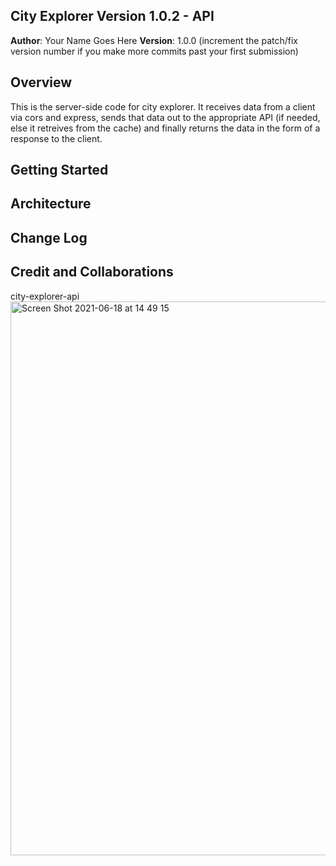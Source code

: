## City Explorer Version 1.0.2 - API

**Author**: Your Name Goes Here
**Version**: 1.0.0 (increment the patch/fix version number if you make more commits past your first submission)

## Overview
<!-- Provide a high level overview of what this application is and why you are building it, beyond the fact that it's an assignment for this class. (i.e. What's your problem domain?) -->
This is the server-side code for city explorer. It receives data from a client via cors and express, sends that data out to the appropriate API (if needed, else it retreives from the cache) and finally returns the data in the form of a response to the client.

## Getting Started
<!-- What are the steps that a user must take in order to build this app on their own machine and get it running? -->

## Architecture
<!-- Provide a detailed description of the application design. What technologies (languages, libraries, etc) you're using, and any other relevant design information. -->

## Change Log
<!-- Use this area to document the iterative changes made to your application as each feature is successfully implemented. Use time stamps. Here's an example:

01-01-2001 4:59pm - Application now has a fully-functional express server, with a GET route for the location resource. -->

## Credit and Collaborations
<!-- Give credit (and a link) to other people or resources that helped you build this application. --> city-explorer-api
<img width="886" alt="Screen Shot 2021-06-18 at 14 49 15" src="https://user-images.githubusercontent.com/66106310/122655925-2e814000-d10b-11eb-83f0-8509cc4fc82f.png">

